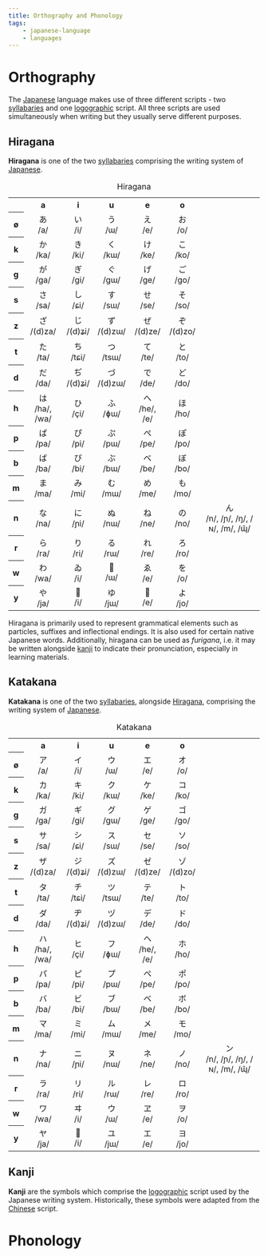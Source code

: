 ```yaml
---
title: Orthography and Phonology
tags:
    - japanese-language
    - languages
---
```


# Orthography

The [Japanese](./index.md) language makes use of three different scripts - two [syllabaries](../../Linguistics/Writing%20Systems.md#Syllabaries) and one [logographic](../../Linguistics/Writing%20Systems.md#TODO) script. All three scripts are used simultaneously when writing but they usually serve different purposes.

## Hiragana

**Hiragana** is one of the two [syllabaries](../../Linguistics/Writing%20Systems.md#Syllabaries) comprising the writing system of [Japanese](./index.md).

<table>
<caption>Hiragana</caption>
<tr>
<th style="text-align:center;vertical-align:middle"></th>
<th style="text-align:center;vertical-align:middle">a</th>
<th style="text-align:center;vertical-align:middle">i</th>
<th style="text-align:center;vertical-align:middle">u</th>
<th style="text-align:center;vertical-align:middle">e</th>
<th style="text-align:center;vertical-align:middle">o</th>
</tr>
<tr>
<th style="text-align:center;vertical-align:middle">ø</th>
<td style="text-align:center;vertical-align:middle">あ<br>/a/</td>
<td style="text-align:center;vertical-align:middle">い<br>/i/</td>
<td style="text-align:center;vertical-align:middle">う<br>/ɯ/</td>
<td style="text-align:center;vertical-align:middle">え<br>/e/</td>
<td style="text-align:center;vertical-align:middle">お<br>/o/</td>
</tr>
<tr>
<th style="text-align:center;vertical-align:middle">k</th>
<td style="text-align:center;vertical-align:middle">か<br>/ka/</td>
<td style="text-align:center;vertical-align:middle">き<br>/ki/</td>
<td style="text-align:center;vertical-align:middle">く<br>/kɯ/</td>
<td style="text-align:center;vertical-align:middle">け<br>/ke/</td>
<td style="text-align:center;vertical-align:middle">こ<br>/ko/</td>
</tr>
<tr>
<th style="text-align:center;vertical-align:middle">g</th>
<td style="text-align:center;vertical-align:middle">が<br>/ga/</td>
<td style="text-align:center;vertical-align:middle">ぎ<br>/gi/</td>
<td style="text-align:center;vertical-align:middle">ぐ<br>/gɯ/</td>
<td style="text-align:center;vertical-align:middle">げ<br>/ge/</td>
<td style="text-align:center;vertical-align:middle">ご<br>/go/</td>
</tr>
<tr>
<th style="text-align:center;vertical-align:middle">s</th>
<td style="text-align:center;vertical-align:middle">さ<br>/sa/</td>
<td style="text-align:center;vertical-align:middle">し<br>/ɕi/</td>
<td style="text-align:center;vertical-align:middle">す<br>/sɯ/</td>
<td style="text-align:center;vertical-align:middle">せ<br>/se/</td>
<td style="text-align:center;vertical-align:middle">そ<br>/so/</td>
</tr>
<tr>
<th style="text-align:center;vertical-align:middle">z</th>
<td style="text-align:center;vertical-align:middle">ざ<br>/(d)za/</td>
<td style="text-align:center;vertical-align:middle">じ<br>/(d)ʑi/</td>
<td style="text-align:center;vertical-align:middle">ず<br>/(d)zɯ/</td>
<td style="text-align:center;vertical-align:middle">ぜ<br>/(d)ze/</td>
<td style="text-align:center;vertical-align:middle">ぞ<br>/(d)zo/</td>
</tr>
<tr>
<th style="text-align:center;vertical-align:middle">t</th>
<td style="text-align:center;vertical-align:middle">た<br>/ta/</td>
<td style="text-align:center;vertical-align:middle">ち<br>/tɕi/</td>
<td style="text-align:center;vertical-align:middle">つ<br>/tsɯ/</td>
<td style="text-align:center;vertical-align:middle">て<br>/te/</td>
<td style="text-align:center;vertical-align:middle">と<br>/to/</td>
</tr>
<tr>
<th style="text-align:center;vertical-align:middle">d</th>
<td style="text-align:center;vertical-align:middle">だ<br>/da/</td>
<td style="text-align:center;vertical-align:middle">ぢ<br>/(d)ʑi/</td>
<td style="text-align:center;vertical-align:middle">づ<br>/(d)zɯ/</td>
<td style="text-align:center;vertical-align:middle">で<br>/de/</td>
<td style="text-align:center;vertical-align:middle">ど<br>/do/</td>
</tr>
<tr>
<th style="text-align:center;vertical-align:middle">h</th>
<td style="text-align:center;vertical-align:middle">は<br>/ha/, /wa/</td>
<td style="text-align:center;vertical-align:middle">ひ<br>/çi/</td>
<td style="text-align:center;vertical-align:middle">ふ<br>/ɸɯ/</td>
<td style="text-align:center;vertical-align:middle">へ<br>/he/, /e/</td>
<td style="text-align:center;vertical-align:middle">ほ<br>/ho/</td>
</tr>
<tr>
<th style="text-align:center;vertical-align:middle">p</th>
<td style="text-align:center;vertical-align:middle">ぱ<br>/pa/</td>
<td style="text-align:center;vertical-align:middle">ぴ<br>/pi/</td>
<td style="text-align:center;vertical-align:middle">ぷ<br>/pɯ/</td>
<td style="text-align:center;vertical-align:middle">ぺ<br>/pe/</td>
<td style="text-align:center;vertical-align:middle">ぽ<br>/po/</td>
</tr>
<tr>
<th style="text-align:center;vertical-align:middle">b</th>
<td style="text-align:center;vertical-align:middle">ば<br>/ba/</td>
<td style="text-align:center;vertical-align:middle">び<br>/bi/</td>
<td style="text-align:center;vertical-align:middle">ぶ<br>/bɯ/</td>
<td style="text-align:center;vertical-align:middle">べ<br>/be/</td>
<td style="text-align:center;vertical-align:middle">ぼ<br>/bo/</td>
</tr>
<tr>
<th style="text-align:center;vertical-align:middle">m</th>
<td style="text-align:center;vertical-align:middle">ま<br>/ma/</td>
<td style="text-align:center;vertical-align:middle">み<br>/mi/</td>
<td style="text-align:center;vertical-align:middle">む<br>/mɯ/</td>
<td style="text-align:center;vertical-align:middle">め<br>/me/</td>
<td style="text-align:center;vertical-align:middle">も<br>/mo/</td>
</tr>
<tr>
<th style="text-align:center;vertical-align:middle">n</th>
<td style="text-align:center;vertical-align:middle">な<br>/na/</td>
<td style="text-align:center;vertical-align:middle">に<br>/ɲi/</td>
<td style="text-align:center;vertical-align:middle">ぬ<br>/nɯ/</td>
<td style="text-align:center;vertical-align:middle">ね<br>/ne/</td>
<td style="text-align:center;vertical-align:middle">の<br>/no/</td>
<td style="text-align:center;vertical-align:middle">ん<br>/n/, /ɲ/, /ŋ/, /ɴ/, /m/, /ɰ̃/</td>
</tr>
<tr>
<th style="text-align:center;vertical-align:middle">r</th>
<td style="text-align:center;vertical-align:middle">ら<br>/ra/</td>
<td style="text-align:center;vertical-align:middle">り<br>/ri/</td>
<td style="text-align:center;vertical-align:middle">る<br>/rɯ/</td>
<td style="text-align:center;vertical-align:middle">れ<br>/re/</td>
<td style="text-align:center;vertical-align:middle">ろ<br>/ro/</td>
</tr>
<tr>
<th style="text-align:center;vertical-align:middle">w</th>
<td style="text-align:center;vertical-align:middle">わ<br>/wa/</td>
<td style="text-align:center;vertical-align:middle">ゐ<br>/i/</td>
<td style="text-align:center;vertical-align:middle">𛄟<br>/ɯ/</td>
<td style="text-align:center;vertical-align:middle">ゑ<br>/e/</td>
<td style="text-align:center;vertical-align:middle">を<br>/o/</td>
</tr>
<tr>
<th style="text-align:center;vertical-align:middle">y</th>
<td style="text-align:center;vertical-align:middle">や<br>/ja/</td>
<td style="text-align:center;vertical-align:middle">𛀆<br>/i/</td>
<td style="text-align:center;vertical-align:middle">ゆ<br>/jɯ/</td>
<td style="text-align:center;vertical-align:middle">𛀁<br>/e/</td>
<td style="text-align:center;vertical-align:middle">よ<br>/jo/</td>
</tr>
</table>

Hiragana is primarily used to represent grammatical elements such as particles, suffixes and inflectional endings. It is also used for certain native Japanese words. Additionally, hiragana can be used as *furigana*, i.e. it may be written alongside [kanji](Orthography%20and%20Phonology.md#Kanji) to indicate their pronunciation, especially in learning materials. 

## Katakana

**Katakana** is one of the two [syllabaries](../../Linguistics/Writing%20Systems.md#Syllabaries), alongside [Hiragana](Orthography%20and%20Phonology.md#Hiragana), comprising the writing system of [Japanese](./index.md).

<table>  
<caption>Katakana</caption>  
<tr>  
<th style="text-align:center;vertical-align:middle"></th>  
<th style="text-align:center;vertical-align:middle">a</th>  
<th style="text-align:center;vertical-align:middle">i</th>  
<th style="text-align:center;vertical-align:middle">u</th>  
<th style="text-align:center;vertical-align:middle">e</th>  
<th style="text-align:center;vertical-align:middle">o</th>  
</tr>  
<tr>  
<th style="text-align:center;vertical-align:middle">ø</th>  
<td style="text-align:center;vertical-align:middle">ア<br>/a/</td>  
<td style="text-align:center;vertical-align:middle">イ<br>/i/</td>  
<td style="text-align:center;vertical-align:middle">ウ<br>/ɯ/</td>  
<td style="text-align:center;vertical-align:middle">エ<br>/e/</td>  
<td style="text-align:center;vertical-align:middle">オ<br>/o/</td>  
</tr>  
<tr>  
<th style="text-align:center;vertical-align:middle">k</th>  
<td style="text-align:center;vertical-align:middle">カ<br>/ka/</td>  
<td style="text-align:center;vertical-align:middle">キ<br>/ki/</td>  
<td style="text-align:center;vertical-align:middle">ク<br>/kɯ/</td>  
<td style="text-align:center;vertical-align:middle">ケ<br>/ke/</td>  
<td style="text-align:center;vertical-align:middle">コ<br>/ko/</td>  
</tr>  
<tr>  
<th style="text-align:center;vertical-align:middle">g</th>  
<td style="text-align:center;vertical-align:middle">ガ<br>/ga/</td>  
<td style="text-align:center;vertical-align:middle">ギ<br>/gi/</td>  
<td style="text-align:center;vertical-align:middle">グ<br>/gɯ/</td>  
<td style="text-align:center;vertical-align:middle">ゲ<br>/ge/</td>  
<td style="text-align:center;vertical-align:middle">ゴ<br>/go/</td>  
</tr>  
<tr>  
<th style="text-align:center;vertical-align:middle">s</th>  
<td style="text-align:center;vertical-align:middle">サ<br>/sa/</td>  
<td style="text-align:center;vertical-align:middle">シ<br>/ɕi/</td>  
<td style="text-align:center;vertical-align:middle">ス<br>/sɯ/</td>  
<td style="text-align:center;vertical-align:middle">セ<br>/se/</td>  
<td style="text-align:center;vertical-align:middle">ソ<br>/so/</td>  
</tr>  
<tr>  
<th style="text-align:center;vertical-align:middle">z</th>  
<td style="text-align:center;vertical-align:middle">ザ<br>/(d)za/</td>  
<td style="text-align:center;vertical-align:middle">ジ<br>/(d)ʑi/</td>  
<td style="text-align:center;vertical-align:middle">ズ<br>/(d)zɯ/</td>  
<td style="text-align:center;vertical-align:middle">ゼ<br>/(d)ze/</td>  
<td style="text-align:center;vertical-align:middle">ゾ<br>/(d)zo/</td>  
</tr>  
<tr>  
<th style="text-align:center;vertical-align:middle">t</th>  
<td style="text-align:center;vertical-align:middle">タ<br>/ta/</td>  
<td style="text-align:center;vertical-align:middle">チ<br>/tɕi/</td>  
<td style="text-align:center;vertical-align:middle">ツ<br>/tsɯ/</td>  
<td style="text-align:center;vertical-align:middle">テ<br>/te/</td>  
<td style="text-align:center;vertical-align:middle">ト<br>/to/</td>  
</tr>  
<tr>  
<th style="text-align:center;vertical-align:middle">d</th>  
<td style="text-align:center;vertical-align:middle">ダ<br>/da/</td>  
<td style="text-align:center;vertical-align:middle">ヂ<br>/(d)ʑi/</td>  
<td style="text-align:center;vertical-align:middle">ヅ<br>/(d)zɯ/</td>  
<td style="text-align:center;vertical-align:middle">デ<br>/de/</td>  
<td style="text-align:center;vertical-align:middle">ド<br>/do/</td>  
</tr>  
<tr>  
<th style="text-align:center;vertical-align:middle">h</th>  
<td style="text-align:center;vertical-align:middle">ハ<br>/ha/, /wa/</td>  
<td style="text-align:center;vertical-align:middle">ヒ<br>/çi/</td>  
<td style="text-align:center;vertical-align:middle">フ<br>/ɸɯ/</td>  
<td style="text-align:center;vertical-align:middle">ヘ<br>/he/, /e/</td>  
<td style="text-align:center;vertical-align:middle">ホ<br>/ho/</td>  
</tr>  
<tr>  
<th style="text-align:center;vertical-align:middle">p</th>  
<td style="text-align:center;vertical-align:middle">パ<br>/pa/</td>  
<td style="text-align:center;vertical-align:middle">ピ<br>/pi/</td>  
<td style="text-align:center;vertical-align:middle">プ<br>/pɯ/</td>  
<td style="text-align:center;vertical-align:middle">ペ<br>/pe/</td>  
<td style="text-align:center;vertical-align:middle">ポ<br>/po/</td>  
</tr>  
<tr>  
<th style="text-align:center;vertical-align:middle">b</th>  
<td style="text-align:center;vertical-align:middle">バ<br>/ba/</td>  
<td style="text-align:center;vertical-align:middle">ビ<br>/bi/</td>  
<td style="text-align:center;vertical-align:middle">ブ<br>/bɯ/</td>  
<td style="text-align:center;vertical-align:middle">ベ<br>/be/</td>  
<td style="text-align:center;vertical-align:middle">ボ<br>/bo/</td>  
</tr>  
<tr>  
<th style="text-align:center;vertical-align:middle">m</th>  
<td style="text-align:center;vertical-align:middle">マ<br>/ma/</td>  
<td style="text-align:center;vertical-align:middle">ミ<br>/mi/</td>  
<td style="text-align:center;vertical-align:middle">ム<br>/mɯ/</td>  
<td style="text-align:center;vertical-align:middle">メ<br>/me/</td>  
<td style="text-align:center;vertical-align:middle">モ<br>/mo/</td>  
</tr>
<tr>  
<th style="text-align:center;vertical-align:middle">n</th>  
<td style="text-align:center;vertical-align:middle">ナ<br>/na/</td>  
<td style="text-align:center;vertical-align:middle">ニ<br>/ɲi/</td>  
<td style="text-align:center;vertical-align:middle">ヌ<br>/nɯ/</td>  
<td style="text-align:center;vertical-align:middle">ネ<br>/ne/</td>  
<td style="text-align:center;vertical-align:middle">ノ<br>/no/</td>  
<td style="text-align:center;vertical-align:middle">ン<br>/n/, /ɲ/, /ŋ/, /ɴ/, /m/, /ɰ̃/</td>  
</tr>  
<tr>  
<th style="text-align:center;vertical-align:middle">r</th>  
<td style="text-align:center;vertical-align:middle">ラ<br>/ra/</td>  
<td style="text-align:center;vertical-align:middle">リ<br>/ri/</td>  
<td style="text-align:center;vertical-align:middle">ル<br>/rɯ/</td>  
<td style="text-align:center;vertical-align:middle">レ<br>/re/</td>  
<td style="text-align:center;vertical-align:middle">ロ<br>/ro/</td>  
</tr>  
<tr>  
<th style="text-align:center;vertical-align:middle">w</th>  
<td style="text-align:center;vertical-align:middle">ワ<br>/wa/</td>  
<td style="text-align:center;vertical-align:middle">ヰ<br>/i/</td>  
<td style="text-align:center;vertical-align:middle">ウ<br>/ɯ/</td>  
<td style="text-align:center;vertical-align:middle">ヱ<br>/e/</td>  
<td style="text-align:center;vertical-align:middle">ヲ<br>/o/</td>  
</tr>  
<tr>  
<th style="text-align:center;vertical-align:middle">y</th>  
<td style="text-align:center;vertical-align:middle">ヤ<br>/ja/</td>  
<td style="text-align:center;vertical-align:middle">𛄠<br>/i/</td>  
<td style="text-align:center;vertical-align:middle">ユ<br>/jɯ/</td>  
<td style="text-align:center;vertical-align:middle">エ<br>/e/</td>  
<td style="text-align:center;vertical-align:middle">ヨ<br>/jo/</td>  
</tr>  
</table>

## Kanji

**Kanji** are the symbols which comprise the [logographic](../../Linguistics/Writing%20Systems.md#Logographies) script used by the Japanese writing system. Historically, these symbols were adapted from the [Chinese](TODO) script.

# Phonology
